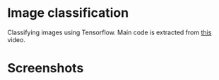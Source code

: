 # Image classification
Classifying images using Tensorflow.
Main code is extracted from [this](https://www.youtube.com/watch?v=u2TjZzNuly8) video.

# Screenshots
